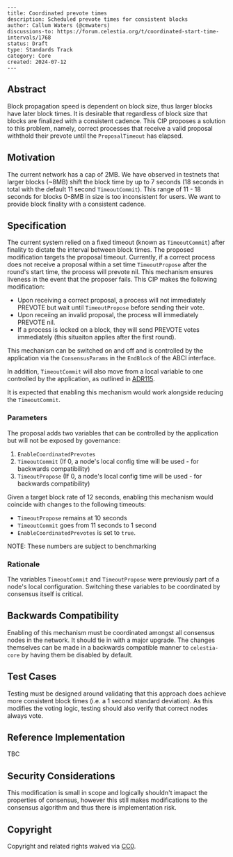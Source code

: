 ```
---
title: Coordinated prevote times
description: Scheduled prevote times for consistent blocks
author: Callum Waters (@cmwaters)
discussions-to: https://forum.celestia.org/t/coordinated-start-time-intervals/1768
status: Draft
type: Standards Track
category: Core
created: 2024-07-12
---
```

## Abstract

Block propagation speed is dependent on block size, thus larger blocks have later block times. It is desirable that regardless of block size that blocks are finalized with a consistent cadence. This CIP proposes a solution to this problem, namely, correct processes that receive a valid proposal withthold their prevote until the `ProposalTimeout` has elapsed.

## Motivation

The current network has a cap of 2MB. We have observed in testnets that larger blocks (~8MB) shift the block time by up to 7 seconds (18 seconds in total with the default 11 second `TimeoutCommit`). This range of 11 - 18 seconds for blocks 0-8MB in size is too inconsistent for users. We want to provide block finality with a consistent cadence.

## Specification

The current system relied on a fixed timeout (known as `TimeoutCommit`) after finality to dictate the interval between block times. The proposed modification targets the proposal timeout. Currently, if a correct process does not receive a proposal within a set time `TimeoutPropose` after the round's start time, the process will prevote nil. This mechanism ensures liveness in the event that the proposer fails. This CIP makes the following modification:

- Upon receiving a correct proposal, a process will not immediately PREVOTE but wait until `TimeoutPropose` before sending their vote.
- Upon receiing an invalid proposal, the process will immediately PREVOTE nil.
- If a process is locked on a block, they will send PREVOTE votes immediately (this situaiton applies after the first round).

This mechanism can be switched on and off and is controlled by the application via the `ConsensusParams` in the `EndBlock` of the ABCI interface.

In addition, `TimeoutCommit` will also move from a local variable to one controlled by the application, as outlined in [ADR115](https://github.com/cometbft/cometbft/blob/main/docs/references/architecture/adr-115-predictable-block-times.md).

It is expected that enabling this mechanism would work alongside reducing the `TimeoutCommit`.

### Parameters

The proposal adds two variables that can be controlled by the application but will not be exposed by governance:

1. `EnableCoordinatedPrevotes`
2. `TimeoutCommit` (If 0, a node's local config time will be used - for backwards compatibility)
3. `TimeoutPropose` (If 0, a node's local config time will be used - for backwards compatibility)

Given a target block rate of 12 seconds, enabling this mechanism would coincide with changes to the following timeouts:

- `TimeoutPropose` remains at 10 seconds
- `TimeoutCommit` goes from 11 seconds to 1 second
- `EnableCoordinatedPrevotes` is set to `true`.

NOTE: These numbers are subject to benchmarking

### Rationale

The variables `TimeoutCommit` and `TimeoutPropose` were previously part of a node's local configuration. Switching these variables to be coordinated by consensus itself is critical.

## Backwards Compatibility

Enabling of this mechanism must be coordinated amongst all consensus nodes in the network. It should tie in with a major upgrade. The changes themselves can be made in a backwards compatible manner to `celestia-core` by having them be disabled by default.

## Test Cases

Testing must be designed around validating that this approach does achieve more consistent block times (i.e. a 1 second standard deviation). As this modifies the voting logic, testing should also verify that correct nodes always vote.

## Reference Implementation

TBC

## Security Considerations

This modification is small in scope and logically shouldn't imapact the properties of consensus, however this still makes modifications to the consensus algorithm and thus there is implementation risk.

## Copyright

Copyright and related rights waived via [CC0](../LICENSE).
